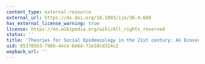 ```yaml
---
content_type: external-resource
external_url: https://dx.doi.org/10.1093/ije/30.4.668
has_external_license_warning: true
license: https://en.wikipedia.org/wiki/All_rights_reserved
status: ''
title: 'Theories for Social Epidemiology in the 21st century: An Ecosocial Perspective'
uid: 853705b3-796b-4ece-be6d-71e18cd324c2
wayback_url: ''
---
```

